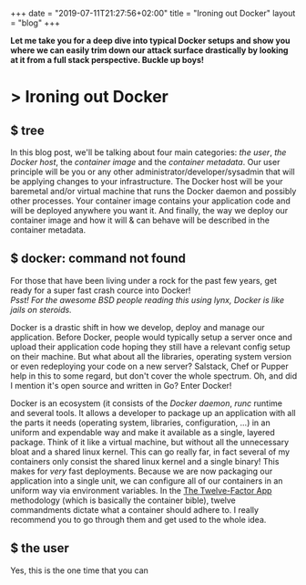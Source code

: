 +++
date = "2019-07-11T21:27:56+02:00"
title = "Ironing out Docker"
layout = "blog"
+++

**Let me take you for a deep dive into typical Docker setups and show you where we can easily trim down our attack surface drastically by looking at it from a full stack perspective. Buckle up boys!**

# > Ironing out Docker

## $ tree
In this blog post, we'll be talking about four main categories: *the user*, *the Docker host*, the *container image* and the *container metadata*. Our user principle will be you or any other administrator/developer/sysadmin that will be applying changes to your infrastructure. The Docker host will be your baremetal and/or virtual machine that runs the Docker daemon and possibly other processes. Your container image contains your application code and will be deployed anywhere you want it. And finally, the way we deploy our container image and how it will & can behave will be described in the container metadata.

## $ docker: command not found
For those that have been living under a rock for the past few years, get ready for a super fast crash cource into Docker!<br/>
*Psst! For the awesome BSD people reading this using lynx, Docker is like jails on steroids.*

Docker is a drastic shift in how we develop, deploy and manage our application. Before Docker, people would typically setup a server once and upload their application code hoping they still have a relevant config setup on their machine. But what about all the libraries, operating system version or even redeploying your code on a new server? Salstack, Chef or Pupper help in this to some regard, but don't cover the whole spectrum. Oh, and did I mention it's open source and written in Go? Enter Docker!

Docker is an ecosystem (it consists of the *Docker daemon*, *runc* runtime and several tools.
It allows a developer to package up an application with all the parts it needs (operating system, libraries, configuration, ...) in an uniform and expendable way and make it available as a single, layered package. Think of it like a virtual machine, but without all the unnecessary bloat and a shared linux kernel. This can go really far, in fact several of my containers only consist the shared linux kernel and a single binary! This makes for *very* fast deployments. Because we are now packaging our application into a single unit, we can configure all of our containers in an uniform way via environment variables. In the [The Twelve-Factor App](https://12factor.net/) methodology (which is basically the container bible), twelve commandments dictate what a container should adhere to. I really recommend you to go through them and get used to the whole idea.

## $ the user
Yes, this is the one time that you can

